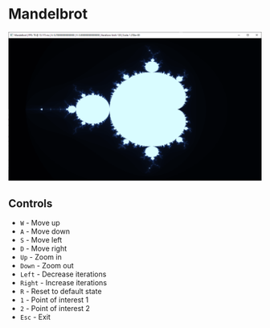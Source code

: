 # Mandelbrot

![Preview](preview.png "Preview")

## Controls
- `W` - Move up
- `A` - Move down
- `S` - Move left
- `D` - Move right
- `Up` - Zoom in
- `Down` - Zoom out
- `Left` - Decrease iterations
- `Right` - Increase iterations
- `R` - Reset to default state
- `1` - Point of interest 1
- `2` - Point of interest 2
- `Esc` - Exit
